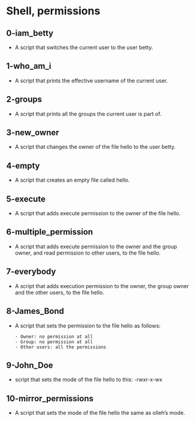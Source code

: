 # Shell, permissions
## 0-iam_betty
- A script that switches the current user to the user betty.
## 1-who_am_i
- A script that prints the effective username of the current user.
## 2-groups
- A script that prints all the groups the current user is part of.
## 3-new_owner
- A script that changes the owner of the file hello to the user betty.
## 4-empty
- A script that creates an empty file called hello.
## 5-execute
- A script that adds execute permission to the owner of the file hello.
## 6-multiple_permission
- A script that adds execute permission to the owner and the group owner, and read permission to other users, to the file hello.
## 7-everybody
- A script that adds execution permission to the owner, the group owner and the other users, to the file hello.
## 8-James_Bond
- A script that sets the permission to the file hello as follows:
  ```
  - Owner: no permission at all
  - Group: no permission at all
  - Other users: all the permissions
  ```

## 9-John_Doe
- script that sets the mode of the file hello to this: -rwxr-x-wx
## 10-mirror_permissions
- A script that sets the mode of the file hello the same as olleh’s mode.
